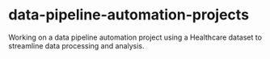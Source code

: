 # data-pipeline-automation-projects
Working on a data pipeline automation project using a Healthcare dataset to streamline data processing and analysis.
